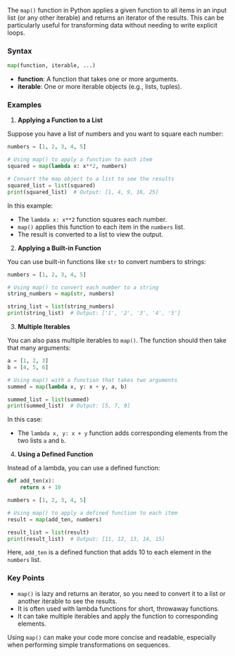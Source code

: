 The `map()` function in Python applies a given function to all items in an input list (or any other iterable) and returns an iterator of the results. This can be particularly useful for transforming data without needing to write explicit loops.

### Syntax
```python
map(function, iterable, ...)
```

- **function**: A function that takes one or more arguments.
- **iterable**: One or more iterable objects (e.g., lists, tuples).

### Examples

1. **Applying a Function to a List**

Suppose you have a list of numbers and you want to square each number:

```python
numbers = [1, 2, 3, 4, 5]

# Using map() to apply a function to each item
squared = map(lambda x: x**2, numbers)

# Convert the map object to a list to see the results
squared_list = list(squared)
print(squared_list)  # Output: [1, 4, 9, 16, 25]
```

In this example:
- The `lambda x: x**2` function squares each number.
- `map()` applies this function to each item in the `numbers` list.
- The result is converted to a list to view the output.

2. **Applying a Built-in Function**

You can use built-in functions like `str` to convert numbers to strings:

```python
numbers = [1, 2, 3, 4, 5]

# Using map() to convert each number to a string
string_numbers = map(str, numbers)

string_list = list(string_numbers)
print(string_list)  # Output: ['1', '2', '3', '4', '5']
```

3. **Multiple Iterables**

You can also pass multiple iterables to `map()`. The function should then take that many arguments:

```python
a = [1, 2, 3]
b = [4, 5, 6]

# Using map() with a function that takes two arguments
summed = map(lambda x, y: x + y, a, b)

summed_list = list(summed)
print(summed_list)  # Output: [5, 7, 9]
```

In this case:
- The `lambda x, y: x + y` function adds corresponding elements from the two lists `a` and `b`.

4. **Using a Defined Function**

Instead of a lambda, you can use a defined function:

```python
def add_ten(x):
    return x + 10

numbers = [1, 2, 3, 4, 5]

# Using map() to apply a defined function to each item
result = map(add_ten, numbers)

result_list = list(result)
print(result_list)  # Output: [11, 12, 13, 14, 15]
```

Here, `add_ten` is a defined function that adds 10 to each element in the `numbers` list.

### Key Points
- `map()` is lazy and returns an iterator, so you need to convert it to a list or another iterable to see the results.
- It is often used with lambda functions for short, throwaway functions.
- It can take multiple iterables and apply the function to corresponding elements.

Using `map()` can make your code more concise and readable, especially when performing simple transformations on sequences.